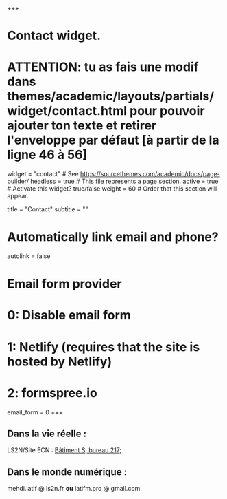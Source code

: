 +++
# Contact widget.
# ATTENTION: tu as fais une modif dans themes/academic/layouts/partials/widget/contact.html pour pouvoir ajouter ton texte et retirer l'enveloppe par défaut [à partir de la ligne 46 à 56]
widget = "contact"  # See https://sourcethemes.com/academic/docs/page-builder/
headless = true  # This file represents a page section.
active = true  # Activate this widget? true/false
weight = 60  # Order that this section will appear.

title = "Contact"
subtitle = ""

# Automatically link email and phone?
autolink = false

# Email form provider
#   0: Disable email form
#   1: Netlify (requires that the site is hosted by Netlify)
#   2: formspree.io
email_form = 0
+++
## Dans la vie réelle :  
LS2N/Site ECN : [Bâtiment S, bureau 217](https://www.openstreetmap.org/?mlat=47.25018&mlon=-1.54715#map=19/47.25018/-1.54715);
## Dans le monde numérique :   
mehdi.latif @ ls2n.fr **ou** latifm.pro @ gmail.com. 
